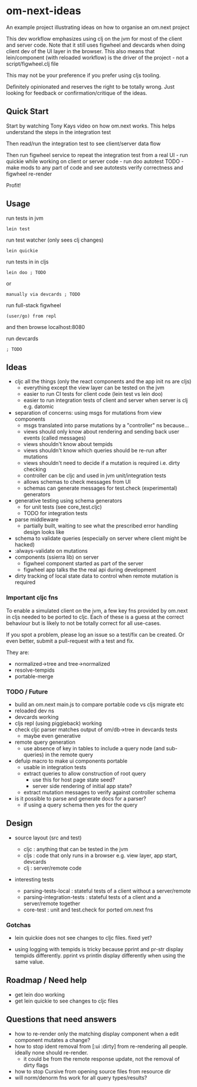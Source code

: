 # om-next-ideas

An example project illustrating ideas on how to organise an om.next project

This dev workflow emphasizes using clj on the jvm for most of the client and server code.
Note that it still uses figwheel and devcards when doing client dev of the UI layer in the browser.
This also means that lein/component (with reloaded workflow) is the driver of the project - not a script/figwheel.clj file

This may not be your preference if you prefer using cljs tooling.

Definitely opinionated and reserves the right to be totally wrong.
Just looking for feedback or confirmation/critique of the ideas.

## Quick Start

Start by watching Tony Kays video on how om.next works. This helps understand the steps in the integration test

Then read/run the integration test to see client/server data flow

Then run figwheel service to repeat the integration test from a real UI
    - run quickie while working on client or server code
    - run doo autotest TODO
    - make mods to any part of code and see autotests verify correctness and figwheel re-render

Profit!

## Usage

run tests in jvm

    lein test

run test watcher (only sees clj changes)

    lein quickie

run tests in in cljs

    lein doo ; TODO
or

    manually via devcards ; TODO

run full-stack figwheel

    (user/go) from repl

and then browse localhost:8080

run devcards

    ; TODO

## Ideas

- cljc all the things (only the react components and the app init ns are cljs)
    - everything except the view layer can be tested on the jvm
    - easier to run CI tests for client code (lein test vs lein doo)
    - easier to run integration tests of client and server when server is clj e.g. datomic
- separation of concerns: using msgs for mutations from view components
    - msgs translated into parse mutations by a "controller" ns because...
    - views should only know about rendering and sending back user events (called messages)
    - views shouldn't know about tempids
    - views shouldn't know which queries should be re-run after mutations
    - views shouldn't need to decide if a mutation is required i.e. dirty checking
    - controller can be cljc and used in jvm unit/integration tests
    - allows schemas to check messages from UI
    - schemas can generate messages for test.check (experimental) generators
- generative testing using schema generators
    - for unit tests (see core_test.cljc)
    - TODO for integration tests
- parse middleware
    - partially built, waiting to see what the prescribed error handling design looks like
- schema to validate queries (especially on server where client might be hacked)
- :always-validate on mutations
- components (ssierra lib) on server
    - figwheel component started as part of the server
    - figwheel app talks the the real api during development
- dirty tracking of local state data to control when remote mutation is required

### Important cljc fns

To enable a simulated client on the jvm, a few key fns provided by om.next in cljs needed to be
ported to cljc. Each of these is a guess at the correct behaviour but is likely to not be totally
correct for all use-cases.

If you spot a problem, please log an issue so a test/fix can be created. Or even better, submit a pull-request
with a test and fix.

They are:

- normalized->tree and tree->normalized
- resolve-tempids
- portable-merge

### TODO / Future

- build an om.next main.js to compare portable code vs cljs migrate etc
- reloaded dev ns
- devcards working
- cljs repl (using piggieback) working
- check cljc parser matches output of om/db->tree in devcards tests
    - maybe even generative
- remote query generation
    - use absence of key in tables to include a query node (and sub-queries) in the remote query
- defuip macro to make ui components portable
    - usable in integration tests
    - extract queries to allow construction of root query
        - use this for host page state seed?
        - server side rendering of initial app state?
    - extract mutation messages to verify against controller schema
- is it possible to parse and generate docs for a parser?
    - if using a query schema then yes for the query

## Design

- source layout (src and test)
    - cljc : anything that can be tested in the jvm
    - cljs : code that only runs in a browser e.g. view layer, app start, devcards
    - clj  : server/remote code

- interesting tests
    - parsing-tests-local : stateful tests of a client without a server/remote
    - parsing-integration-tests : stateful tests of a client and a server/remote together
    - core-test : unit and test.check for ported om.next fns

### Gotchas

- lein quickie does not see changes to cljc files. fixed yet?

- using logging with tempids is tricky because pprint and pr-str display tempids differently.
  pprint vs println display differently when using the same value.


## Roadmap / Need help

- get lein doo working
- get lein quickie to see changes to cljc files

## Questions that need answers

- how to re-render only the matching display component when a edit component mutates a change?
- how to stop ident removal from [:ui :dirty] from re-rendering all people. ideally none should re-render.
    - it could be from the remote response update, not the removal of dirty flags
- how to stop Cursive from opening source files from resource dir
- will norm/denorm fns work for all query types/results?

